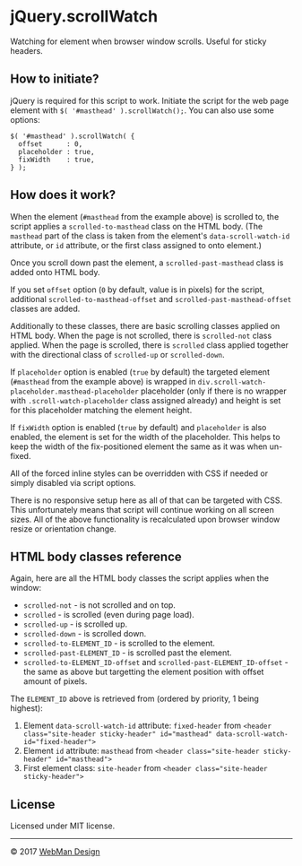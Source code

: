 # jQuery.scrollWatch

Watching for element when browser window scrolls. Useful for sticky headers.

## How to initiate?

jQuery is required for this script to work.
Initiate the script for the web page element with `$( '#masthead' ).scrollWatch();`.
You can also use some options:

```
$( '#masthead' ).scrollWatch( {
  offset      : 0,
  placeholder : true,
  fixWidth    : true,
} );
```

## How does it work?

When the element (`#masthead` from the example above) is scrolled to, the script applies a `scrolled-to-masthead` class on the HTML body. (The `masthead` part of the class is taken from the element's `data-scroll-watch-id` attribute, or `id` attribute, or the first class assigned to onto element.)

Once you scroll down past the element, a `scrolled-past-masthead` class is added onto HTML body.

If you set `offset` option (`0` by default, value is in pixels) for the script, additional `scrolled-to-masthead-offset` and `scrolled-past-masthead-offset` classes are added.

Additionally to these classes, there are basic scrolling classes applied on HTML body. When the page is not scrolled, there is `scrolled-not` class applied. When the page is scrolled, there is `scrolled` class applied together with the directional class of `scrolled-up` or `scrolled-down`.

If `placeholder` option is enabled (`true` by default) the targeted element (`#masthead` from the example above) is wrapped in `div.scroll-watch-placeholder.masthead-placeholder` placeholder (only if there is no wrapper with `.scroll-watch-placeholder` class assigned already) and height is set for this placeholder matching the element height.

If `fixWidth` option is enabled (`true` by default) and `placeholder` is also enabled, the element is set for the width of the placeholder. This helps to keep the width of the fix-positioned element the same as it was when un-fixed.

All of the forced inline styles can be overridden with CSS if needed or simply disabled via script options.

There is no responsive setup here as all of that can be targeted with CSS. This unfortunately means that script will continue working on all screen sizes. All of the above functionality is recalculated upon browser window resize or orientation change.

## HTML body classes reference

Again, here are all the HTML body classes the script applies when the window:

* `scrolled-not` - is not scrolled and on top.
* `scrolled` - is scrolled (even during page load).
* `scrolled-up` - is scrolled up.
* `scrolled-down` - is scrolled down.
* `scrolled-to-ELEMENT_ID` - is scrolled to the element.
* `scrolled-past-ELEMENT_ID` - is scrolled past the element.
* `scrolled-to-ELEMENT_ID-offset` and `scrolled-past-ELEMENT_ID-offset` - the same as above but targetting the element position with offset amount of pixels.

The `ELEMENT_ID` above is retrieved from (ordered by priority, 1 being highest):

1. Element `data-scroll-watch-id` attribute: `fixed-header` from `<header class="site-header sticky-header" id="masthead" data-scroll-watch-id="fixed-header">`
2. Element `id` attribute: `masthead` from `<header class="site-header sticky-header" id="masthead">`
3. First element class: `site-header` from `<header class="site-header sticky-header">`

## License

Licensed under MIT license.

---

&copy; 2017 [WebMan Design](https://www.webmandesign.eu)
